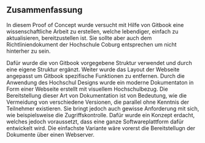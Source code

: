 ## Zusammenfassung

In diesem Proof of Concept wurde versucht mit Hilfe von Gitbook eine wissenschaftliche Arbeit zu erstellen, welche lebendiger, einfach zu aktualisieren, bereitzustellen ist. Sie sollte aber auch dem Richtliniendokument der Hochschule Coburg entsprechen um nicht hinterher zu sein.

Dafür wurde die von Gitbook vorgegebene Struktur verwendet und durch eine eigene Struktur ergänzt. Weiter wurde das Layout der Webseite angepasst um Gitbook spezifische Funktionen zu entfernen. Durch die Anwendung des Hochschul Designs wurde ein moderne Dokumentaton in Form einer Webseite erstellt mit visuellem Hochschulbezug. Die Bereitstellung dieser Art von Dokumentation ist von Bedeutung, wie die Vermeidung von verschiedene Versionen, die parallel ohne Kenntnis der Teilnehmer existieren. Sie bringt jedoch auch gewisse Anforderung mit sich, wie beispielsweise die Zugriffskontrolle. Dafür wurde ein Konzept erdacht, welches jedoch voraussetzt, dass eine ganze Softwareplattform dafür entwickelt wird. Die einfachste Variante wäre vorerst die Bereitstellugn der Dokumente über einen Webserver.